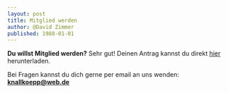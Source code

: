 ```yaml
---
layout: post
title: Mitglied werden
author: @David Zimmer
published: 1988-01-01
---
```

<!-- # Session 2023 - Ein Resüme -->
**Du willst Mitglied werden?** Sehr gut! Deinen Antrag kannst du direkt [hier](https://www.google.com) herunterladen.

Bei Fragen kannst du dich gerne per email an uns wenden: **knallkoepp@web.de**

